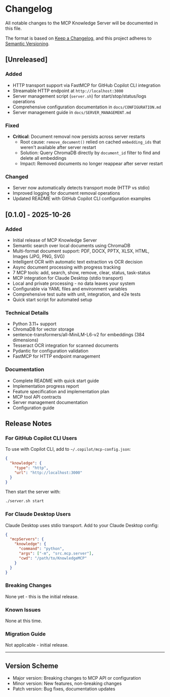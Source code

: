 # Changelog

All notable changes to the MCP Knowledge Server will be documented in this file.

The format is based on [Keep a Changelog](https://keepachangelog.com/en/1.0.0/),
and this project adheres to [Semantic Versioning](https://semver.org/spec/v2.0.0.html).

## [Unreleased]

### Added
- HTTP transport support via FastMCP for GitHub Copilot CLI integration
- Streamable HTTP endpoint at `http://localhost:3000`
- Server management script (`server.sh`) for start/stop/status/logs operations
- Comprehensive configuration documentation in `docs/CONFIGURATION.md`
- Server management guide in `docs/SERVER_MANAGEMENT.md`

### Fixed
- **Critical**: Document removal now persists across server restarts
  - Root cause: `remove_document()` relied on cached `embedding_ids` that weren't available after server restart
  - Solution: Query ChromaDB directly by `document_id` filter to find and delete all embeddings
  - Impact: Removed documents no longer reappear after server restart

### Changed
- Server now automatically detects transport mode (HTTP vs stdio)
- Improved logging for document removal operations
- Updated README with GitHub Copilot CLI configuration examples

## [0.1.0] - 2025-10-26

### Added
- Initial release of MCP Knowledge Server
- Semantic search over local documents using ChromaDB
- Multi-format document support: PDF, DOCX, PPTX, XLSX, HTML, Images (JPG, PNG, SVG)
- Intelligent OCR with automatic text extraction vs OCR decision
- Async document processing with progress tracking
- 7 MCP tools: add, search, show, remove, clear, status, task-status
- MCP integration for Claude Desktop (stdio transport)
- Local and private processing - no data leaves your system
- Configurable via YAML files and environment variables
- Comprehensive test suite with unit, integration, and e2e tests
- Quick start script for automated setup

### Technical Details
- Python 3.11+ support
- ChromaDB for vector storage
- sentence-transformers/all-MiniLM-L6-v2 for embeddings (384 dimensions)
- Tesseract OCR integration for scanned documents
- Pydantic for configuration validation
- FastMCP for HTTP endpoint management

### Documentation
- Complete README with quick start guide
- Implementation progress report
- Feature specification and implementation plan
- MCP tool API contracts
- Server management documentation
- Configuration guide

## Release Notes

### For GitHub Copilot CLI Users

To use with Copilot CLI, add to `~/.copilot/mcp-config.json`:

```json
{
  "knowledge": {
    "type": "http",
    "url": "http://localhost:3000"
  }
}
```

Then start the server with:
```bash
./server.sh start
```

### For Claude Desktop Users

Claude Desktop uses stdio transport. Add to your Claude Desktop config:

```json
{
  "mcpServers": {
    "knowledge": {
      "command": "python",
      "args": ["-m", "src.mcp.server"],
      "cwd": "/path/to/KnowledgeMCP"
    }
  }
}
```

### Breaking Changes

None yet - this is the initial release.

### Known Issues

None at this time.

### Migration Guide

Not applicable - initial release.

---

## Version Scheme

- Major version: Breaking changes to MCP API or configuration
- Minor version: New features, non-breaking changes
- Patch version: Bug fixes, documentation updates
